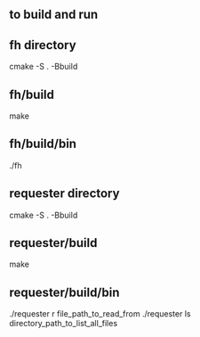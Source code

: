 ## to build and run

## fh directory
cmake -S . -Bbuild

## fh/build
make 

## fh/build/bin
./fh




## requester directory
cmake -S . -Bbuild

## requester/build
make

## requester/build/bin
./requester r file_path_to_read_from
./requester ls directory_path_to_list_all_files
